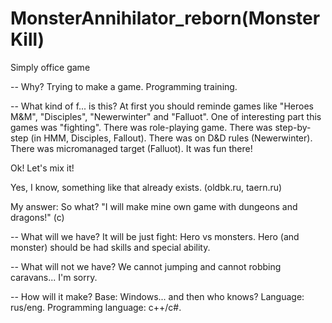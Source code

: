 # MonsterAnnihilator_reborn(MonsterKill)
Simply office game

-- Why?
Trying to make a game.
Programming training.


-- What kind of f... is this?
At first you should reminde games like "Heroes M&M", "Disciples", "Newerwinter" and "Falluot".
One of interesting part this games was "fighting".
There was role-playing game.
There was step-by-step (in HMM, Disciples, Fallout).
There was on D&D rules (Newerwinter).
There was micromanaged target (Falluot).
It was fun there!

Ok! Let's mix it!

Yes, I know, something like that already exists. (oldbk.ru, taern.ru)

My answer: So what? "I will make mine own game with dungeons and dragons!" (c)

-- What will we have?
It will be just fight: Hero vs monsters.
Hero (and monster) should be had skills and special ability.

-- What will not we have?
We cannot jumping and cannot robbing caravans... I'm sorry.

-- How will it make?
Base: Windows... and then who knows?
Language: rus/eng.
Programming language: c++/c#.
